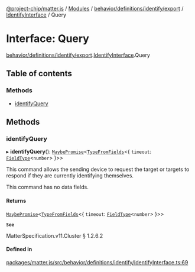 [@project-chip/matter.js](../README.md) / [Modules](../modules.md) / [behavior/definitions/identify/export](../modules/behavior_definitions_identify_export.md) / [IdentifyInterface](../modules/behavior_definitions_identify_export.IdentifyInterface.md) / Query

# Interface: Query

[behavior/definitions/identify/export](../modules/behavior_definitions_identify_export.md).[IdentifyInterface](../modules/behavior_definitions_identify_export.IdentifyInterface.md).Query

## Table of contents

### Methods

- [identifyQuery](behavior_definitions_identify_export.IdentifyInterface.Query.md#identifyquery)

## Methods

### identifyQuery

▸ **identifyQuery**(): [`MaybePromise`](../modules/util_export.md#maybepromise)\<[`TypeFromFields`](../modules/tlv_export.md#typefromfields)\<\{ `timeout`: [`FieldType`](tlv_export.FieldType.md)\<`number`\>  }\>\>

This command allows the sending device to request the target or targets to respond if they are currently
identifying themselves.

This command has no data fields.

#### Returns

[`MaybePromise`](../modules/util_export.md#maybepromise)\<[`TypeFromFields`](../modules/tlv_export.md#typefromfields)\<\{ `timeout`: [`FieldType`](tlv_export.FieldType.md)\<`number`\>  }\>\>

**`See`**

MatterSpecification.v11.Cluster § 1.2.6.2

#### Defined in

[packages/matter.js/src/behavior/definitions/identify/IdentifyInterface.ts:69](https://github.com/project-chip/matter.js/blob/c0d55745d5279e16fdfaa7d2c564daa31e19c627/packages/matter.js/src/behavior/definitions/identify/IdentifyInterface.ts#L69)

